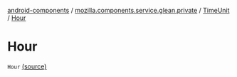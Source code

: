 [android-components](../../index.md) / [mozilla.components.service.glean.private](../index.md) / [TimeUnit](index.md) / [Hour](./-hour.md)

# Hour

`Hour` [(source)](https://github.com/mozilla-mobile/android-components/blob/master/components/service/glean/src/main/java/mozilla/components/service/glean/private/TimeUnit.kt#L17)